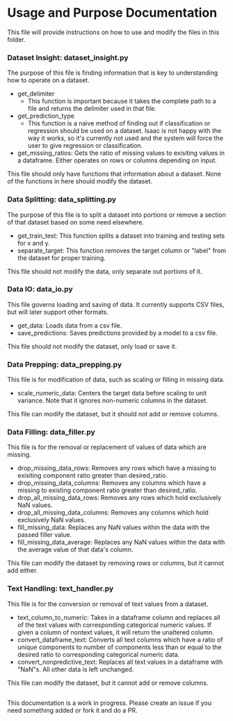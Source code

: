# Usage and Purpose Documentation
This file will provide instructions on how to use and modify the files in this folder.

### Dataset Insight: dataset_insight.py
The purpose of this file is finding information that is key to understanding how to operate on a dataset.
- get_delimiter
  - This function is important because it takes the complete path to a file and returns the delimiter used
  in that file.
- get_prediction_type
  - This function is a naive method of finding out if classification or regression should be used on a dataset.
  Isaac is not happy with the way it works, so it's currently not used and the system will force the user to
  give regression or classification.
- get_missing_ratios: Gets the ratio of missing values to exisiting values in a dataframe. Either operates on rows or columns depending on input. 

This file should only have functions that information about a dataset. None of the functions in here should
modify the dataset.

### Data Splitting: data_splitting.py
The purpose of this file is to split a dataset into portions or remove a section of that dataset based on some need
elsewhere.
- get_train_test: This function splits a dataset into training and testing sets for x and y.
- separate_target: This function removes the target column or "label" from the dataset for proper training.

This file should not modify the data, only separate out portions of it.

### Data IO: data_io.py
This file governs loading and saving of data. It currently supports CSV files, but will later support other formats.
- get_data: Loads data from a csv file.
- save_predictions: Saves predictions provided by a model to a csv file.

This file should not modify the dataset, only load or save it.

### Data Prepping: data_prepping.py
This file is for modification of data, such as scaling or filling in missing data.
- scale_numeric_data: Centers the target data before scaling to unit variance. Note that it ignores non-numeric
columns in the dataset.

This file can modify the dataset, but it should not add or remove columns.

### Data Filling: data_filler.py
This file is for the removal or replacement of values of data which are missing.
- drop_missing_data_rows: Removes any rows which have a missing to exisiting component ratio greater than desired_ratio. 
- drop_missing_data_columns: Removes any columns which have a missing to existing component ratio greater than desired_ratio. 
- drop_all_missing_data_rows: Removes any rows which hold exclusively NaN values.
- drop_all_missing_data_columns: Removes any columns which hold exclusively NaN values. 
- fill_missing_data: Replaces any NaN values within the data with the passed filler value.
- fill_missing_data_average: Replaces any NaN values within the data with the average value of that data's column. 

This file can modify the dataset by removing rows or columns, but it cannot add either. 

### Text Handling: text_handler.py
This file is for the conversion or removal of text values from a dataset. 
- text_column_to_numeric: Takes in a dataframe column and replaces all of the text values with corresponding categorical numeric values. If given a column of nontext values, it will return the unaltered column. 
- convert_dataframe_text: Converts all text columns which have a ratio of unique components to number of components less than or equal to the desired ratio to corresponding categorical numeric data. 
- convert_nonpredictive_text: Replaces all text values in a dataframe with "NaN"s. All other data is left unchanged. 

This file can modify the dataset, but it cannot add or remove columns. 
##
This documentation is a work in progress. Please create an issue if you need something added or fork it and do a PR.
